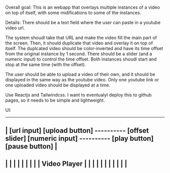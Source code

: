 Overall goal: 
This is an webapp that overlays multiple instances of a video on top of itself, with some midifications to some of the instances. 


Details:
There should be a text field where the user can paste in a youtube video url.

The system shoudl take that URL and make the video fill the main part of the screen. Then, it should duplicate that video and overlay it on top of itself. The duplcated video should be color-inverted and have its time offset from the original instance by 1 second. There should be a slider (and a numeric input) to control the time offset. Both instances shoudl start and stop at the same time (with the offset). 

The user should be able to upload a video of their own, and it should be displayed in the same way as the youtube video. Only one youtube link or one uploaded video should be displayed at a time. 

Use Reactjs and Tailwindcss. I want to eventualyl deploy this to github pages, so it needs to be simple and lightweight. 

UI:

------------------------------------------------------------------------------------------------------------------
| [url input] [upload button] ---------- [offset slider] [numeric input] ---------- [play button] [pause button] |
------------------------------------------------------------------------------------------------------------------
|                                                                                                                |
|                                                                                                                |
|                                                                                                                |
|                                                                                                                |
|                                            Video Player                                                        |
|                                                                                                                |
|                                                                                                                |
|                                                                                                                |
|                                                                                                                |
|                                                                                                                |
------------------------------------------------------------------------------------------------------------------
